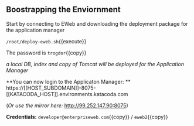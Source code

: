 

## Boostrapping the Enviornment

Start by connecting to EWeb and downloading the deployment package for the application manager

`/root/deploy-eweb.sh`{{execute}}

The password is `trogdor`{{copy}}

*a local DB, index and copy of Tomcat will be deployed for the Application Manager*

**You can now login to the Applicaton Manager: ** https://[[HOST_SUBDOMAIN]]-8075-[[KATACODA_HOST]].environments.katacoda.com

(*Or use the mirror here:* http://99.252.147.90:8075)

**Credentials:** `developer@enterpriseweb.com`{{copy}} / `eweb2`{{copy}}
